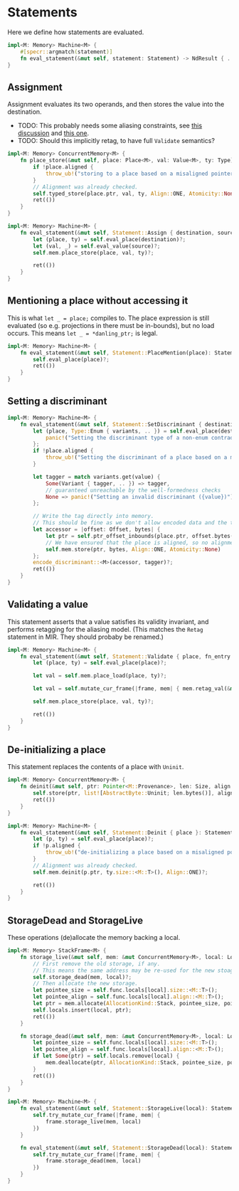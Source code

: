 
# Statements

Here we define how statements are evaluated.

```rust
impl<M: Memory> Machine<M> {
    #[specr::argmatch(statement)]
    fn eval_statement(&mut self, statement: Statement) -> NdResult { .. }
}
```

## Assignment

Assignment evaluates its two operands, and then stores the value into the destination.

- TODO: This probably needs some aliasing constraints, see [this discussion](https://github.com/rust-lang/rust/issues/68364)
  and [this one](https://github.com/rust-lang/unsafe-code-guidelines/issues/417).
- TODO: Should this implicitly retag, to have full `Validate` semantics?

```rust
impl<M: Memory> ConcurrentMemory<M> {
    fn place_store(&mut self, place: Place<M>, val: Value<M>, ty: Type) -> Result {
        if !place.aligned {
            throw_ub!("storing to a place based on a misaligned pointer");
        }
        // Alignment was already checked.
        self.typed_store(place.ptr, val, ty, Align::ONE, Atomicity::None)?;
        ret(())
    }
}

impl<M: Memory> Machine<M> {
    fn eval_statement(&mut self, Statement::Assign { destination, source }: Statement) -> NdResult {
        let (place, ty) = self.eval_place(destination)?;
        let (val, _) = self.eval_value(source)?;
        self.mem.place_store(place, val, ty)?;

        ret(())
    }
}
```

## Mentioning a place without accessing it

This is what `let _ = place;` compiles to.
The place expression is still evaluated (so e.g. projections in there must be in-bounds), but no load occurs.
This means `let _ = *danling_ptr;` is legal.

```rust
impl<M: Memory> Machine<M> {
    fn eval_statement(&mut self, Statement::PlaceMention(place): Statement) -> NdResult {
        self.eval_place(place)?;
        ret(())
    }
}
```

## Setting a discriminant

```rust
impl<M: Memory> Machine<M> {
    fn eval_statement(&mut self, Statement::SetDiscriminant { destination, value }: Statement) -> NdResult {
        let (place, Type::Enum { variants, .. }) = self.eval_place(destination)? else {
            panic!("Setting the discriminant type of a non-enum contradicts well-formedness.");
        };
        if !place.aligned {
            throw_ub!("Setting the discriminant of a place based on a misaligned pointer");
        }

        let tagger = match variants.get(value) {
            Some(Variant { tagger, .. }) => tagger,
            // guaranteed unreachable by the well-formedness checks
            None => panic!("Setting an invalid discriminant ({value})"),
        };

        // Write the tag directly into memory.
        // This should be fine as we don't allow encoded data and the tag to overlap for valid enum variants.
        let accessor = |offset: Offset, bytes| {
            let ptr = self.ptr_offset_inbounds(place.ptr, offset.bytes())?;
            // We have ensured that the place is aligned, so no alignment requirement here
            self.mem.store(ptr, bytes, Align::ONE, Atomicity::None)
        };
        encode_discriminant::<M>(accessor, tagger)?;
        ret(())
    }
}
```

## Validating a value

This statement asserts that a value satisfies its validity invariant, and performs retagging for the aliasing model.
(This matches the `Retag` statement in MIR. They should probaby be renamed.)

```rust
impl<M: Memory> Machine<M> {
    fn eval_statement(&mut self, Statement::Validate { place, fn_entry }: Statement) -> NdResult {
        let (place, ty) = self.eval_place(place)?;

        let val = self.mem.place_load(place, ty)?;

        let val = self.mutate_cur_frame(|frame, mem| { mem.retag_val(&mut frame.extra, val, ty, fn_entry) })?;

        self.mem.place_store(place, val, ty)?;

        ret(())
    }
}
```

## De-initializing a place

This statement replaces the contents of a place with `Uninit`.

```rust
impl<M: Memory> ConcurrentMemory<M> {
    fn deinit(&mut self, ptr: Pointer<M::Provenance>, len: Size, align: Align) -> Result {
        self.store(ptr, list![AbstractByte::Uninit; len.bytes()], align, Atomicity::None)?;
        ret(())
    }
}

impl<M: Memory> Machine<M> {
    fn eval_statement(&mut self, Statement::Deinit { place }: Statement) -> NdResult {
        let (p, ty) = self.eval_place(place)?;
        if !p.aligned {
            throw_ub!("de-initializing a place based on a misaligned pointer");
        }
        // Alignment was already checked.
        self.mem.deinit(p.ptr, ty.size::<M::T>(), Align::ONE)?;

        ret(())
    }
}
```

## StorageDead and StorageLive

These operations (de)allocate the memory backing a local.

```rust
impl<M: Memory> StackFrame<M> {
    fn storage_live(&mut self, mem: &mut ConcurrentMemory<M>, local: LocalName) -> NdResult {
        // First remove the old storage, if any.
        // This means the same address may be re-used for the new stoage.
        self.storage_dead(mem, local)?;
        // Then allocate the new storage.
        let pointee_size = self.func.locals[local].size::<M::T>();
        let pointee_align = self.func.locals[local].align::<M::T>();
        let ptr = mem.allocate(AllocationKind::Stack, pointee_size, pointee_align)?;
        self.locals.insert(local, ptr);
        ret(())
    }

    fn storage_dead(&mut self, mem: &mut ConcurrentMemory<M>, local: LocalName) -> NdResult {
        let pointee_size = self.func.locals[local].size::<M::T>();
        let pointee_align = self.func.locals[local].align::<M::T>();
        if let Some(ptr) = self.locals.remove(local) {
            mem.deallocate(ptr, AllocationKind::Stack, pointee_size, pointee_align)?;
        }
        ret(())
    }
}

impl<M: Memory> Machine<M> {
    fn eval_statement(&mut self, Statement::StorageLive(local): Statement) -> NdResult {
        self.try_mutate_cur_frame(|frame, mem| {
            frame.storage_live(mem, local)
        })
    }

    fn eval_statement(&mut self, Statement::StorageDead(local): Statement) -> NdResult {
        self.try_mutate_cur_frame(|frame, mem| {
            frame.storage_dead(mem, local)
        })
    }
}
```
